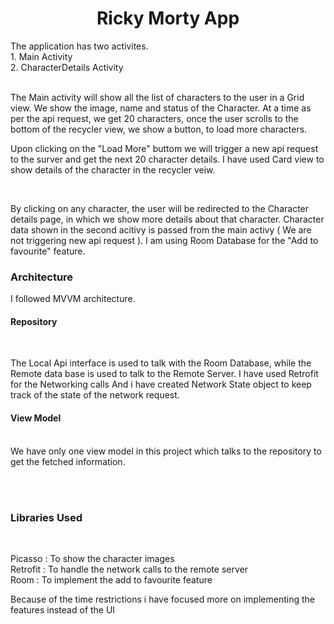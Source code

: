 <h1 align="center">Ricky Morty App</h1>
<p>
  The application has two activites. <br/> 
  1. Main Activity  <br/> 
  2. CharacterDetails Activity  <br/>  <br/> 

  The Main activity will show all the list of characters to the user in a Grid view. We show the image, name and status of the Character. At a time as per the api request, we get 
  20 characters, once the user scrolls to the bottom of the recycler view, we show a button, to load more characters. <br/>

  Upon clicking on the "Load More" buttom we will trigger a new api request to the surver and get the next 20 character details. I have used Card view to show details of the 
  character in the recycler veiw.

  <br/>

  By clicking on any character, the user will be redirected to the Character details page, in which we show more details about that character. Character data shown in the 
  second acitivy is passed from the main activy ( We are not triggering new api request ). I am using Room Database for the "Add to favourite" feature.
  
</p>

<h3>Architecture</h3>

<p>

  I followed MVVM architecture. <br/>
  
  <h4>Repository</h4> <br/>

  The Local Api interface is used to talk with the Room Database, while the Remote data base is used to talk to the Remote Server. I have used Retrofit for the Networking calls
  And i have created Network State object to keep track of the state of the network request.  <br/>

  <h4>View Model</h4> <br/>
  We have only one view model in this project which talks to the repository to get the fetched information. <br/>
  
</p>

</br></br>

<h3>Libraries Used</h3> <br/>

<p>
Picasso : To show the character images <br/>
Retrofit : To handle the network calls to the remote server<br/>
Room : To implement the add to favourite feature</p>

<p> Because of the time restrictions i have focused more on implementing the features instead of the UI</p>
